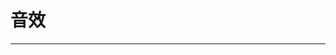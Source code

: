 
  # 音效
  ---

  <Common-LinkList :linkList='{"name":"音效","item":[{"link":"https://www.tosound.com/","icon":"https://www.tosound.com/favicon.ico","text":"淘声网"},{"link":"https://www.ear0.com/sound","icon":"https://www.ear0.com/favicon.ico","text":" 耳聆网"},{"link":"http://www.aigei.com/sound/","icon":"http://www.aigei.com/favicon.ico","text":"爱给网"},{"link":"https://taira-komori.jpn.org/freesoundcn.html","icon":"https://taira-komori.jpn.org/favicon.ico","text":"小森平的音效"},{"link":"http://sc.chinaz.com/yinxiao/","icon":"http://sc.chinaz.com/favicon.ico","text":"站长音效"},{"link":"http://www.yisell.com","icon":"/aLinks/logo.png","text":"音效网"},{"link":"http://pansound.com/panicpumpkin/index.html","icon":"/aLinks/logo.png","text":"PANICPUMPKIN"},{"link":"https://g-miya.net/wordpress/","icon":"/aLinks/logo.png","text":"G-Sound"}]}'/>
  